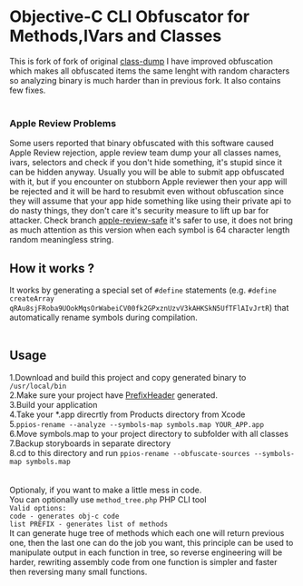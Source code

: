Objective-C CLI Obfuscator for Methods,IVars and Classes
===========================================
This is fork of fork of original [class-dump](https://github.com/nygard/class-dump) I have improved obfuscation which makes all obfuscated items the same lenght with random characters so analyzing binary is much harder than in previous fork. It also contains few fixes.<br><br>

### Apple Review Problems
Some users reported that binary obfuscated with this software caused Apple Review rejection, apple review team dump your all classes names, ivars, selectors and check if you don't hide something, it's stupid since it can be hidden anyway. Usually you will be able to submit app obfuscated with it, but if you encounter on stubborn Apple reviewer then your app will be rejected and it will be hard to resubmit even without obfuscation since they will assume that your app hide something like using their private api to do nasty things, they don't care it's security measure to lift up bar for attacker. Check branch [apple-review-safe](https://github.com/karek314/Objective-C-CLI-Obfuscator/tree/apple-review-safe) it's safer to use, it does not bring as much attention as this version when each symbol is 64 character length random meaningless string.

## How it works ?
It works by generating a special set of `#define` statements (e.g. `#define createArray qRAu8sjFRoba9UOokMqsOrWabeiCV00fk2GPxznUzvV3kAHKSkN5UfTFlAIvJrtR`) that automatically rename symbols during compilation.<br><br>

## Usage
1.Download and build this project and copy generated binary to `/usr/local/bin`<br>
2.Make sure your project have [PrefixHeader](https://stackoverflow.com/questions/24158648/why-isnt-projectname-prefix-pch-created-automatically-in-xcode-6) generated.<br>
3.Build your application<br>
4.Take your *.app direcrtly from Products directory from Xcode<br>
5.`ppios-rename --analyze --symbols-map symbols.map YOUR_APP.app`<br>
6.Move symbols.map to your project directory to subfolder with all classes<br>
7.Backup storyboards in separate directory<br>
8.cd to this directory and run `ppios-rename --obfuscate-sources --symbols-map symbols.map`<br>
<br>
<br>
Optionaly, if you want to make a little mess in code. <br>You can optionally use `method_tree.php` PHP CLI tool
<br>`Valid options:`
<br>`code - generates obj-c code`
<br>`list PREFIX - generates list of methods`
<br>It can generate huge tree of methods which each one will return previous one, then the last one can do the job you want, this principle can be used to manipulate output in each function in tree, so reverse engineering will be harder, rewriting assembly code from one function is simpler and faster then reversing many small functions.
